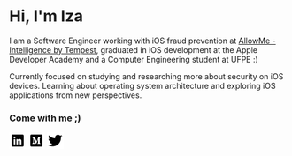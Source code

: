 # Hi, I'm Iza
I am a Software Engineer working with iOS fraud prevention at [AllowMe - Intelligence by Tempest](https://www.allowme.cloud/), graduated in iOS development at the Apple Developer Academy and a Computer Engineering student at UFPE :)

Currently focused on studying and researching more about security on iOS devices. Learning about operating system architecture and exploring iOS applications from new perspectives.

### Come with me ;)
[![linkedin](icons/icons8-linkedin-30.png)](https://www.linkedin.com/in/izabellacmelo/)
[![medium](icons/icons8-medium-monogram-30.png)](https://izmcm.medium.com/)
[![twitter](icons/icons8-twitter-30.png)](https://twitter.com/izmcm)





